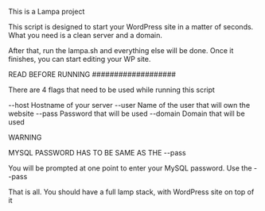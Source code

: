 This is a Lampa project


This script is designed to start your WordPress site in a matter of seconds.
What you need is a clean server and a domain.

After that, run the lampa.sh and everything else will be done. Once it finishes, you can start editing your WP site.


READ BEFORE RUNNING
###################

There are 4 flags that need to be used while running this script

--host		Hostname of your server
--user		Name of the user that will own the website
--pass		Password that will be used
--domain	Domain that will be used




WARNING


MYSQL PASSWORD HAS TO BE SAME AS THE --pass

You will be prompted at one point to enter your MySQL password. Use the --pass





That is all. You should have a full lamp stack, with WordPress site on top of it
